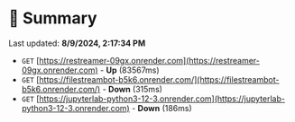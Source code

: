 # 📖 Summary
Last updated: **8/9/2024, 2:17:34 PM**

- `GET` [https://restreamer-09gx.onrender.com](https://restreamer-09gx.onrender.com) - **Up** (83567ms)
- `GET` [https://filestreambot-b5k6.onrender.com/](https://filestreambot-b5k6.onrender.com/) - **Down** (315ms)
- `GET` [https://jupyterlab-python3-12-3.onrender.com](https://jupyterlab-python3-12-3.onrender.com) - **Down** (186ms)
